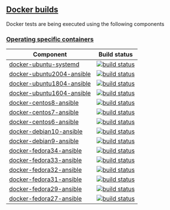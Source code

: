 ## [Docker builds](#docker-builds)

Docker tests are being executed using the following components

### [Operating specific containers](#operating-specific-containers)

|Component|Build status|
|---------|------------|
|[docker-ubuntu-systemd](https://github.com/buluma/docker-ubuntu-systemd)|[![build status](https://img.shields.io/docker/cloud/build/buluma/docker-ubuntu-systemd.svg)](https://hub.docker.com/repository/docker/buluma/docker-ubuntu-systemd)|
|[docker-ubuntu2004-ansible](https://www.github.com/buluma/docker-ubuntu2004-ansible)|[![build status](https://img.shields.io/docker/cloud/build/buluma/docker-ubuntu2004-ansible.svg)](https://hub.docker.com/repository/docker/buluma/docker-ubuntu2004-ansible)|
|[docker-ubuntu1804-ansible](https://www.github.com/buluma/docker-ubuntu1804-ansible)|[![build status](https://img.shields.io/docker/cloud/build/buluma/docker-ubuntu1804-ansible.svg)](https://hub.docker.com/repository/docker/buluma/docker-ubuntu1804-ansible)|
|[docker-ubuntu1604-ansible](https://www.github.com/buluma/docker-ubuntu1604-ansible)|[![build status](https://img.shields.io/docker/cloud/build/buluma/docker-ubuntu1604-ansible.svg)](https://hub.docker.com/repository/docker/buluma/docker-ubuntu1604-ansible)|
|[docker-centos8-ansible](https://www.github.com/buluma/docker-centos8-ansible)|[![build status](https://img.shields.io/docker/cloud/build/buluma/docker-centos8-ansible.svg)](https://hub.docker.com/repository/docker/buluma/docker-centos8-ansible)|
|[docker-centos7-ansible](https://www.github.com/buluma/docker-centos7-ansible)|[![build status](https://img.shields.io/docker/cloud/build/buluma/docker-centos7-ansible.svg)](https://hub.docker.com/repository/docker/buluma/docker-centos7-ansible)|
|[docker-centos6-ansible](https://www.github.com/buluma/docker-centos6-ansible)|[![build status](https://img.shields.io/docker/cloud/build/buluma/docker-centos6-ansible.svg)](https://hub.docker.com/repository/docker/buluma/docker-centos6-ansible)|
|[docker-debian10-ansible](https://www.github.com/buluma/docker-debian10-ansible)|[![build status](https://img.shields.io/docker/cloud/build/buluma/docker-debian10-ansible.svg)](https://hub.docker.com/repository/docker/buluma/docker-debian10-ansible)|
|[docker-debian9-ansible](https://www.github.com/buluma/docker-debian9-ansible)|[![build status](https://img.shields.io/docker/cloud/build/buluma/docker-debian9-ansible.svg)](https://hub.docker.com/repository/docker/buluma/docker-debian9-ansible)|
|[docker-fedora34-ansible](https://www.github.com/buluma/docker-fedora34-ansible)|[![build status](https://img.shields.io/docker/cloud/build/buluma/docker-fedora34-ansible.svg)](https://hub.docker.com/repository/docker/buluma/docker-fedora34-ansible)|
|[docker-fedora33-ansible](https://www.github.com/buluma/docker-fedora33-ansible)|[![build status](https://img.shields.io/docker/cloud/build/buluma/docker-fedora33-ansible.svg)](https://hub.docker.com/repository/docker/buluma/docker-fedora33-ansible)|
|[docker-fedora32-ansible](https://www.github.com/buluma/docker-fedora32-ansible)|[![build status](https://img.shields.io/docker/cloud/build/buluma/docker-fedora32-ansible.svg)](https://hub.docker.com/repository/docker/buluma/docker-fedora32-ansible)|
|[docker-fedora31-ansible](https://www.github.com/buluma/docker-fedora31-ansible)|[![build status](https://img.shields.io/docker/cloud/build/buluma/docker-fedora31-ansible.svg)](https://hub.docker.com/repository/docker/buluma/docker-fedora31-ansible)|
|[docker-fedora29-ansible](https://www.github.com/buluma/docker-fedora29-ansible)|[![build status](https://img.shields.io/docker/cloud/build/buluma/docker-fedora29-ansible.svg)](https://hub.docker.com/repository/docker/buluma/docker-fedora29-ansible)|
|[docker-fedora27-ansible](https://www.github.com/buluma/docker-fedora27-ansible)|[![build status](https://img.shields.io/docker/cloud/build/buluma/docker-fedora27-ansible.svg)](https://hub.docker.com/repository/docker/buluma/docker-fedora27-ansible)|
